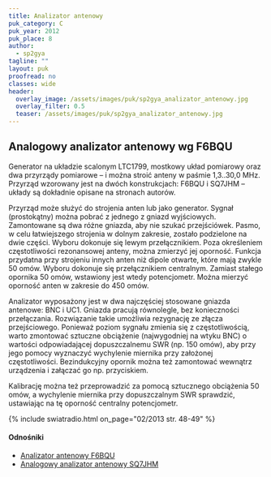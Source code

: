 ```yaml
---
title: Analizator antenowy
puk_category: C
puk_year: 2012
puk_place: 8
author: 
  - sp2gya
tagline: ""
layout: puk
proofread: no
classes: wide
header:
  overlay_image: /assets/images/puk/sp2gya_analizator_antenowy.jpg
  overlay_filter: 0.5
  teaser: /assets/images/puk/sp2gya_analizator_antenowy.jpg
---
```


Analogowy analizator antenowy wg F6BQU
--------------------------------------

Generator na układzie scalonym LTC1799, mostkowy układ pomiarowy oraz dwa przyrządy pomiarowe – i można stroić anteny w paśmie 1,3..30,0 MHz. Przyrząd wzorowany jest na dwóch konstrukcjach: F6BQU i SQ7JHM – układy są dokładnie opisane na stronach autorów. 

Przyrząd może służyć do strojenia anten lub jako generator. Sygnał (prostokątny) można pobrać z jednego z gniazd wyjściowych. Zamontowane są dwa różne gniazda, aby nie szukać przejściówek. Pasmo, w celu łatwiejszego strojenia w dolnym zakresie, zostało podzielone na dwie części. Wyboru dokonuje się lewym przełącznikiem. Poza określeniem częstotliwości rezonansowej anteny, można zmierzyć jej oporność. Funkcja przydatna przy strojeniu innych anten niż dipole otwarte, które mają zwykle 50 omów. Wyboru dokonuje się przełącznikiem centralnym. Zamiast stałego opornika 50 omów, wstawiony jest wtedy potencjometr. Można mierzyć oporność anten w zakresie do 450 omów.

Analizator wyposażony jest w dwa najczęściej stosowane gniazda antenowe: BNC i UC1. Gniazda pracują równolegle, bez konieczności przełączania. Rozwiązanie takie umożliwia rezygnację ze złącza przejściowego. Ponieważ poziom sygnału zmienia się z częstotliwością, warto zmontować sztuczne obciążenie (najwygodniej na wtyku BNC) o wartości odpowiadającej dopuszczalnemu SWR (np. 150 omów), aby przy jego pomocy wyznaczyć wychylenie miernika przy założonej częstotliwości. Bezindukcyjny opornik można też zamontować wewnątrz urządzenia i załączać go np. przyciskiem.

Kalibrację można też przeprowadzić za pomocą sztucznego obciążenia 50 omów, a wychylenie miernika przy dopuszczalnym SWR sprawdzić, ustawiając na tę oporność centralny potencjometr.

{% include swiatradio.html on_page="02/2013 str. 48-49" %}

#### Odnośniki

- [Analizator antenowy F6BQU](http://lpistor.chez-alice.fr/antan.htm)
- [Analogowy analizator antenowy SQ7JHM](https://sq7jhm.pzk.pl/swrmeter.html) 